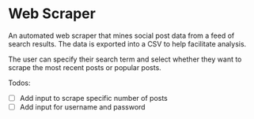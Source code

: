 # Web Scraper

An automated web scraper that mines social post data from a feed of search results. The data is exported into a CSV to help facilitate analysis.

The user can specify their search term and select whether they want to scrape the most recent posts or popular posts.

Todos:
- [ ] Add input to scrape specific number of posts
- [ ] Add input for username and password